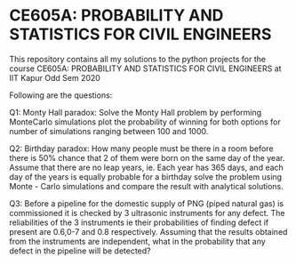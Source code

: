 # CE605A: PROBABILITY AND STATISTICS FOR CIVIL ENGINEERS

This repository contains all my solutions to the python projects for the course CE605A: PROBABILITY AND STATISTICS FOR CIVIL ENGINEERS at IIT Kapur Odd Sem 2020

Following are the questions:

Q1: Monty Hall paradox: Solve the Monty Hall problem by performing MonteCarlo simulations plot the probability of winning for both options for number
    of simulations ranging between 100 and 1000.
    
Q2: Birthday paradox: How many people must be there in a room before there is 50% chance that 2 of them were born on the same day of the year. 
    Assume that there are no leap years, ie. Each year has 365 days, and each day of the years is equally probable for a birthday solve the problem
    using Monte - Carlo simulations and compare the result with analytical solutions.
    
Q3: Before a pipeline for the domestic supply of PNG (piped natural gas) is commissioned it is checked by 3 ultrasonic instruments for any defect. The
    reliabilities of the 3 instruments ie their probabilities of finding defect if present are 0.6,0-7 and 0.8 respectively. Assuming that the results obtained
    from the instruments are independent, what in the probability that any defect in the pipeline will be detected?
